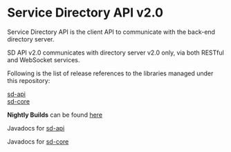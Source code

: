 Service Directory API v2.0
========================
Service Directory API is the client API to communicate with the back-end directory server.

SD API v2.0 communicates with directory server v2.0 only, via both RESTful and WebSocket services.


Following is the list of release references to the libraries managed under this repository:

[sd-api](http://search.maven.org/#search%7Cga%7C1%7Cg%3A%22com.cisco.oss.foundation.directory%22%20AND%20a%3A%22sd-api%22)  
[sd-core](http://search.maven.org/#search%7Cga%7C1%7Cg%3A%22com.cisco.oss.foundation.directory%22%20AND%20a%3A%22sd-core%22)  


**Nightly Builds** can be found [here](https://oss.sonatype.org/content/repositories/snapshots/com/cisco/oss/foundation/directory)


Javadocs for [sd-api](https://vss-foundation.ci.cloudbees.com/job/service-directory-api-2.0/site/apidocs/index.html)

Javadocs for [sd-core](https://vss-foundation.ci.cloudbees.com/job/service-directory-core-2.0/site/apidocs/index.html)


